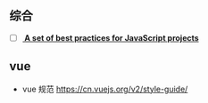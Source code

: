 ## 综合
- [ ] **[ A set of best practices for JavaScript projects](https://github.com/elsewhencode/project-guidelines)**

## vue

- vue 规范 https://cn.vuejs.org/v2/style-guide/
